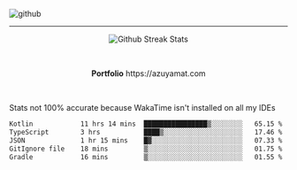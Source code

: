 ![github](https://media.discordapp.net/attachments/881363147364118528/1142610121697021952/background.png?width=1000&height=300)<br>
___
<p align="center">
  <img alt="Github Streak Stats" src="https://streak-stats.demolab.com?user=Azuyamat&theme=transparent&hide_border=true"/>
</p><br>
<p align="center">
      <strong>Portfolio</strong> https://azuyamat.com
</p><br>

Stats not 100% accurate because WakaTime isn't installed on all my IDEs
<!--START_SECTION:waka-->

```txt
Kotlin            11 hrs 14 mins  ████████████████▒░░░░░░░░   65.15 %
TypeScript        3 hrs           ████▒░░░░░░░░░░░░░░░░░░░░   17.46 %
JSON              1 hr 15 mins    █▓░░░░░░░░░░░░░░░░░░░░░░░   07.33 %
GitIgnore file    18 mins         ▒░░░░░░░░░░░░░░░░░░░░░░░░   01.75 %
Gradle            16 mins         ▒░░░░░░░░░░░░░░░░░░░░░░░░   01.55 %
```

<!--END_SECTION:waka-->

